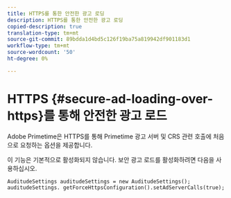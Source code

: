 ```yaml
---
title: HTTPS를 통한 안전한 광고 로딩
description: HTTPS를 통한 안전한 광고 로딩
copied-description: true
translation-type: tm+mt
source-git-commit: 89bdda1d4bd5c126f19ba75a819942df901183d1
workflow-type: tm+mt
source-wordcount: '50'
ht-degree: 0%

---
```



# HTTPS {#secure-ad-loading-over-https}를 통해 안전한 광고 로드

Adobe Primetime은 HTTPS를 통해 Primetime 광고 서버 및 CRS 관련 호출에 처음으로 요청하는 옵션을 제공합니다.

이 기능은 기본적으로 활성화되지 않습니다. 보안 광고 로드를 활성화하려면 다음을 사용하십시오.

```
AuditudeSettings auditudeSettings = new AuditudeSettings(); 
auditudeSettings. getForceHttpsConfiguration().setAdServerCalls(true);
```

